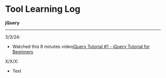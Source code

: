 # Tool Learning Log

**jQuery**

---

3/3/24:
* Watched this 8 minutes video[jQuery Tutorial #1 - jQuery Tutorial for Beginners](https://www.youtube.com/watch?v=hMxGhHNOkCU)

X/X/X:
* Text


<!-- 
* Links you used today (websites, videos, etc)
* Things you tried, progress you made, etc
* Challenges, a-ha moments, etc
* Questions you still have
* What you're going to try next
-->
